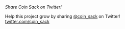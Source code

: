 *Share Coin Sack on Twitter!*

Help this project grow by sharing [@coin_sack](https://twitter.com/coin_sack) on Twitter!
[twitter.com/coin_sack](https://twitter.com/coin_sack)